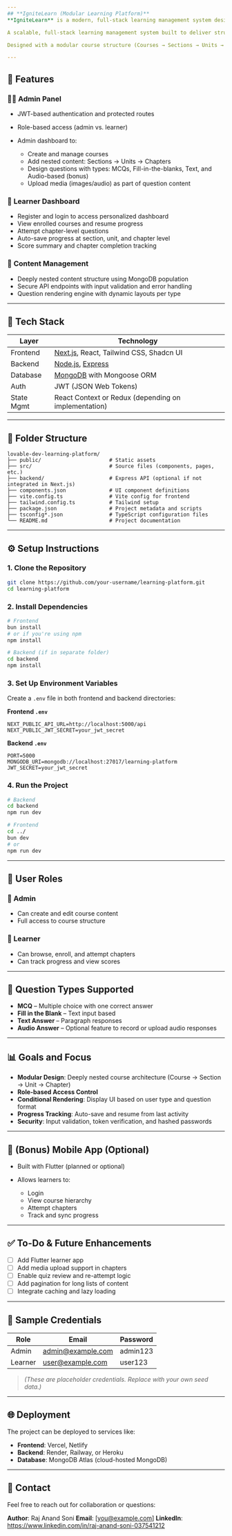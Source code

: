 ```yaml
---
## **IgniteLearn (Modular Learning Platform)**
**IgniteLearn** is a modern, full-stack learning management system designed to deliver engaging, structured, and scalable educational experiences. Featuring a modular course hierarchy, role-based access for admins and learners, real-time progress tracking, interactive content, and insightful analytics, IgniteLearn empowers users to learn, grow, and excel. Built with Next.js, Node.js, Express, and MongoDB, it supports admin-controlled content creation and learner-focused dashboards, making it ideal for educational institutions and professional training platforms.

A scalable, full-stack learning management system built to deliver structured and interactive educational content. This platform enables **admin users** to create and manage courses, while **learners** can explore content, track progress, and complete engaging chapters.

Designed with a modular course structure (Courses → Sections → Units → Chapters), the application supports a variety of question types and stateful learning experiences. Built with **Next.js**, **Node.js**, **Express**, and **MongoDB**, it emphasizes security, performance, and developer scalability.

---
```


## 🚀 Features

### 👨‍🏫 **Admin Panel**

* JWT-based authentication and protected routes
* Role-based access (admin vs. learner)
* Admin dashboard to:

  * Create and manage courses
  * Add nested content: Sections → Units → Chapters
  * Design questions with types: MCQs, Fill-in-the-blanks, Text, and Audio-based (bonus)
  * Upload media (images/audio) as part of question content

### 📘 **Learner Dashboard**

* Register and login to access personalized dashboard
* View enrolled courses and resume progress
* Attempt chapter-level questions
* Auto-save progress at section, unit, and chapter level
* Score summary and chapter completion tracking

### 🧠 **Content Management**

* Deeply nested content structure using MongoDB population
* Secure API endpoints with input validation and error handling
* Question rendering engine with dynamic layouts per type

---

## 🧰 Tech Stack

| Layer      | Technology                                                        |
| ---------- | ----------------------------------------------------------------- |
| Frontend   | [Next.js](https://nextjs.org/), React, Tailwind CSS, Shadcn UI    |
| Backend    | [Node.js](https://nodejs.org/), [Express](https://expressjs.com/) |
| Database   | [MongoDB](https://www.mongodb.com/) with Mongoose ORM             |
| Auth       | JWT (JSON Web Tokens)                                             |
| State Mgmt | React Context or Redux (depending on implementation)              |

---

## 📁 Folder Structure

```
lovable-dev-learning-platform/
├── public/                      # Static assets
├── src/                         # Source files (components, pages, etc.)
├── backend/                     # Express API (optional if not integrated in Next.js)
├── components.json              # UI component definitions
├── vite.config.ts               # Vite config for frontend
├── tailwind.config.ts           # Tailwind setup
├── package.json                 # Project metadata and scripts
├── tsconfig*.json               # TypeScript configuration files
└── README.md                    # Project documentation
```

---

## ⚙️ Setup Instructions

### 1. Clone the Repository

```bash
git clone https://github.com/your-username/learning-platform.git
cd learning-platform
```

### 2. Install Dependencies

```bash
# Frontend
bun install
# or if you're using npm
npm install

# Backend (if in separate folder)
cd backend
npm install
```

### 3. Set Up Environment Variables

Create a `.env` file in both frontend and backend directories:

**Frontend `.env`**

```env
NEXT_PUBLIC_API_URL=http://localhost:5000/api
NEXT_PUBLIC_JWT_SECRET=your_jwt_secret
```

**Backend `.env`**

```env
PORT=5000
MONGODB_URI=mongodb://localhost:27017/learning-platform
JWT_SECRET=your_jwt_secret
```

### 4. Run the Project

```bash
# Backend
cd backend
npm run dev

# Frontend
cd ../
bun dev
# or
npm run dev
```

---

## 👥 User Roles

### 🔐 Admin

* Can create and edit course content
* Full access to course structure

### 📗 Learner

* Can browse, enroll, and attempt chapters
* Can track progress and view scores

---

## 🧪 Question Types Supported

* **MCQ** – Multiple choice with one correct answer
* **Fill in the Blank** – Text input based
* **Text Answer** – Paragraph responses
* **Audio Answer** – Optional feature to record or upload audio responses

---

## 📊 Goals and Focus

* **Modular Design**: Deeply nested course architecture (Course → Section → Unit → Chapter)
* **Role-based Access Control**
* **Conditional Rendering**: Display UI based on user type and question format
* **Progress Tracking**: Auto-save and resume from last activity
* **Security**: Input validation, token verification, and hashed passwords

---

## 📱 (Bonus) Mobile App (Optional)

* Built with Flutter (planned or optional)
* Allows learners to:

  * Login
  * View course hierarchy
  * Attempt chapters
  * Track and sync progress

---

## ✅ To-Do & Future Enhancements

* [ ] Add Flutter learner app
* [ ] Add media upload support in chapters
* [ ] Enable quiz review and re-attempt logic
* [ ] Add pagination for long lists of content
* [ ] Integrate caching and lazy loading

---

## 📝 Sample Credentials

| Role    | Email                                         | Password |
| ------- | --------------------------------------------- | -------- |
| Admin   | [admin@example.com](mailto:admin@example.com) | admin123 |
| Learner | [user@example.com](mailto:user@example.com)   | user123  |

> *(These are placeholder credentials. Replace with your own seed data.)*

---

## 🌐 Deployment

The project can be deployed to services like:

* **Frontend**: Vercel, Netlify
* **Backend**: Render, Railway, or Heroku
* **Database**: MongoDB Atlas (cloud-hosted MongoDB)

---

## 📩 Contact

Feel free to reach out for collaboration or questions:

**Author**: Raj Anand Soni
**Email**: \[[you@example.com](mailto:sonirajanand677@gmail.com)]
**LinkedIn**: https://www.linkedin.com/in/raj-anand-soni-037541212 
